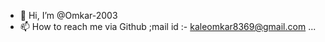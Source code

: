 - 👋 Hi, I’m @Omkar-2003
- 📫 How to reach me via Github ;mail id :- kaleomkar8369@gmail.com
  ...

<!---
Omkar-2003/Omkar-2003 is a ✨ special ✨ repository because its `README.md` (this file) appears on your GitHub profile.
You can click the Preview link to take a look at your changes.
--->
